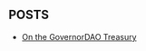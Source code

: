 ## POSTS

* [On the GovernorDAO Treasury](https://soliditywiz.medium.com/on-the-governor-dao-treasury-fund-13d3525d5682) 
